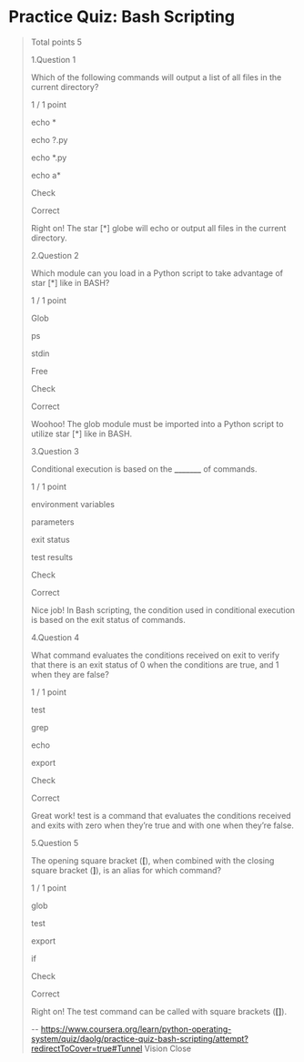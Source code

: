 # Practice Quiz: Bash Scripting
> 
> Total points 5
> 
>  1.Question 1
> 
> Which of the following commands will output a list of all files in the current directory?
> 
> 1 / 1 point 
> 
>  echo * 
> 
>  echo ?.py 
> 
>  echo *.py 
> 
>  echo a* 
> 
> Check
> 
> Correct
> 
> Right on! The star [*] globe will echo or output all files in the current directory.
> 
>  2.Question 2
> 
> Which module can you load in a Python script to take advantage of star [*] like in BASH?
> 
> 1 / 1 point 
> 
>  Glob 
> 
>  ps 
> 
>  stdin 
> 
>  Free 
> 
> Check
> 
> Correct
> 
> Woohoo! The glob module must be imported into a Python script to utilize star [*] like in BASH.
> 
>  3.Question 3
> 
> Conditional execution is based on the **_______** of commands.
> 
> 1 / 1 point 
> 
>  environment variables 
> 
>  parameters 
> 
>  exit status 
> 
>  test results 
> 
> Check
> 
> Correct
> 
> Nice job! In Bash scripting, the condition used in conditional execution is based on the exit status of commands.
> 
>  4.Question 4
> 
> What command evaluates the conditions received on exit to verify that there is an exit status of 0 when the conditions are true, and 1 when they are false?
> 
> 1 / 1 point 
> 
>  test 
> 
>  grep 
> 
>  echo 
> 
>  export 
> 
> Check
> 
> Correct
> 
> Great work! test is a command that evaluates the conditions received and exits with zero when they’re true and with one when they’re false.
> 
>  5.Question 5
> 
> The opening square bracket (**[**), when combined with the closing square bracket (**]**), is an alias for which command?
> 
> 1 / 1 point 
> 
>  glob 
> 
>  test 
> 
>  export 
> 
>  if 
> 
> Check
> 
> Correct
> 
> Right on! The test command can be called with square brackets (**[]**).
>
> -- https://www.coursera.org/learn/python-operating-system/quiz/daoIg/practice-quiz-bash-scripting/attempt?redirectToCover=true#Tunnel Vision Close
